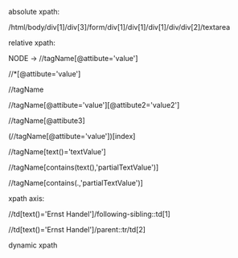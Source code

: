<tagName attribute="value" attribute2="value2" attribute3 >

</tagName>

absolute xpath:

/html/body/div[1]/div[3]/form/div[1]/div[1]/div[1]/div/div[2]/textarea

relative xpath:

NODE -> //tagName[@attibute='value']

//*[@attibute='value']

//tagName

//tagName[@attibute='value'][@attibute2='value2']

//tagName[@attibute3]

(//tagName[@attibute='value'])[index]

//tagName[text()='textValue']

//tagName[contains(text(),'partialTextValue')]

//tagName[contains(.,'partialTextValue')]

xpath axis:

//td[text()='Ernst Handel']/following-sibling::td[1]

//td[text()='Ernst Handel']/parent::tr/td[2]

dynamic xpath